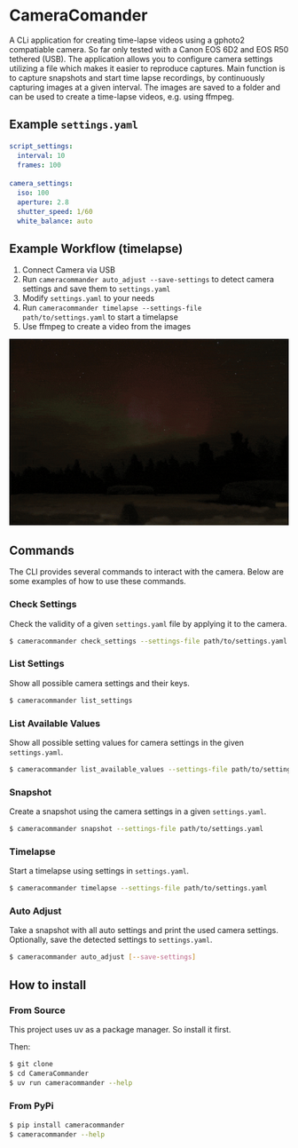 # CameraComander

A CLi application for creating time-lapse videos using a gphoto2 compatiable camera. So far only tested with a Canon EOS 6D2 and EOS R50 tethered (USB).
The application allows you to configure camera settings utilizing a file which makes it easier to reproduce captures.
Main function is to capture snapshots and start time lapse recordings, by continuously capturing images at a given interval. The images are saved to a folder and can be used to create a time-lapse videos, e.g. using ffmpeg.

## Example `settings.yaml`

```yaml
script_settings:
  interval: 10
  frames: 100

camera_settings:
  iso: 100
  aperture: 2.8
  shutter_speed: 1/60
  white_balance: auto
```

## Example Workflow (timelapse)
1.  Connect Camera via USB
2. Run `cameracommander auto_adjust --save-settings` to detect camera settings and save them to `settings.yaml`
3. Modify `settings.yaml` to your needs
4. Run `cameracommander timelapse --settings-file path/to/settings.yaml` to start a timelapse
5. Use ffmpeg to create a video from the images

![Example](docs/nothernlights.gif)

## Commands

The CLI provides several commands to interact with the camera. Below are some examples of how to use these commands.

### Check Settings
Check the validity of a given `settings.yaml` file by applying it to the camera.
```sh
$ cameracommander check_settings --settings-file path/to/settings.yaml
```
### List Settings
Show all possible camera settings and their keys.
```sh
$ cameracommander list_settings
```

### List Available Values
Show all possible setting values for camera settings in the given `settings.yaml`.
```sh
$ cameracommander list_available_values --settings-file path/to/settings.yaml
```

### Snapshot
Create a snapshot using the camera settings in a given `settings.yaml`.
```sh
$ cameracommander snapshot --settings-file path/to/settings.yaml
```
### Timelapse
Start a timelapse using settings in `settings.yaml`.
```sh
$ cameracommander timelapse --settings-file path/to/settings.yaml
```

### Auto Adjust

Take a snapshot with all auto settings and print the used camera settings. Optionally, save the detected settings to `settings.yaml`.

```sh
$ cameracommander auto_adjust [--save-settings] 
```

## How to install
### From Source
This project uses uv as a package manager. So install it first.

Then:
```sh
$ git clone
$ cd CameraCommander
$ uv run cameracommander --help
```

### From PyPi
```sh
$ pip install cameracommander
$ cameracommander --help
```
